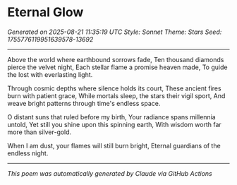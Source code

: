 # Eternal Glow

*Generated on 2025-08-21 11:35:19 UTC*
*Style: Sonnet*
*Theme: Stars*
*Seed: 1755776119951639578-13692*

---

Above the world where earthbound sorrows fade,
Ten thousand diamonds pierce the velvet night,
Each stellar flame a promise heaven made,
To guide the lost with everlasting light.

Through cosmic depths where silence holds its court,
These ancient fires burn with patient grace,
While mortals sleep, the stars their vigil sport,
And weave bright patterns through time's endless space.

O distant suns that ruled before my birth,
Your radiance spans millennia untold,
Yet still you shine upon this spinning earth,
With wisdom worth far more than silver-gold.

When I am dust, your flames will still burn bright,
Eternal guardians of the endless night.

---

*This poem was automatically generated by Claude via GitHub Actions*